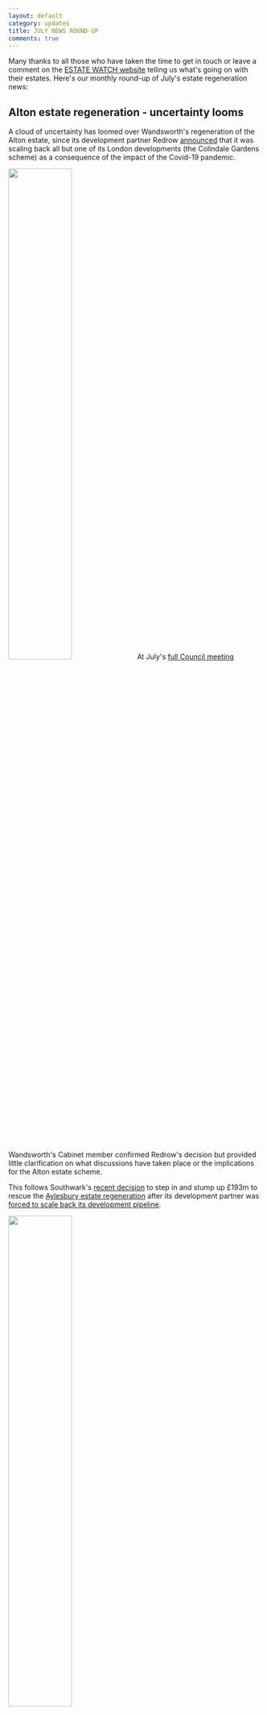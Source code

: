 ```yaml
---
layout: default
category: updates
title: JULY NEWS ROUND-UP
comments: true
---
```


Many thanks to all those who have taken the time to get in touch or leave a comment on the [ESTATE WATCH website](https://estatewatch.london) telling us what's going on with their estates. Here's our monthly round-up of July's estate regeneration news:

## Alton estate regeneration - uncertainty looms 

A cloud of uncertainty has loomed over Wandsworth's regeneration of the Alton estate, since its development partner Redrow [announced](https://www.investegate.co.uk/redrow-plc--rdw-/rns/trading-statement/202006300700044407R/) that it was scaling back all but one of its London developments (the Colindale Gardens scheme) as a consequence of the impact of the Covid-19 pandemic.

<div class="clearfix">
<img src="https://estatewatch.london/images/altonquestion.png" width="50%" class="float-right rounded img-thumbnail pull-right mr-2">
At July's <a href="https://democracy.wandsworth.gov.uk/ieListDocuments.aspx?CId=296&MId=6910&Ver=4">full Council meeting</a> Wandsworth's Cabinet member confirmed Redrow's decision but provided little clarification on what discussions have taken place or the implications for the Alton estate scheme.
</div>


This follows Southwark's [recent decision](https://www.southwarknews.co.uk/news/housing-chief-denies-aylesbury-estate-deal-is-bail-out-for-notting-hill-genesis/) to step in and stump up £193m to rescue the [Aylesbury estate regeneration](https://estatewatch.london/estates/southwark/aylesbury/) after its development partner was [forced to scale back its development pipeline](https://www.insidehousing.co.uk/news/news/notting-hill-genesis-scales-back-development-plans-amid-changing-market-conditions-62506).

<img src="http://estatewatch.london/images/snbailout.jpg" width="50%" class="img-fluid rounded img-thumbnail">

With the impending double-shock impacts of Covid-19 and Brexit, uncertainty is likely to become a recurring element within London's pipeline of estate demolition schemes, which are highly dependent on a cross-subsidy model. Progressive boroughs will now be looking increasingly to [refurbishment as a more viable and cost effective](https://estatewatch.london/refurbishment/) alternative.

## Lancaster West estate - refurbishment webinar
Some London boroughs have already understood the benefits of refurbishment. At the beginning of July, the Royal Borough of Kensington & Chelsea hosted a webinar to explore the feasibility of improving energy efficiency in its refurbishment of the Lancaster West Estate.

The webinar gave an introduction to sustainability, and the net-zero opportunities for Lancaster West, with an expert panel which included Professor Anne Power (London School of Economics), Lizzy Westmacott (ECD Architects), and James Traynor (ECD Architects and author of “EnerPhit: A Step by Step Guide to Low Energy Retrofit).

<center>
<div class="embed-responsive embed-responsive-4by3 w-50 p-3">
  <iframe class="embed-responsive-item" src="https://www.youtube.com/embed/o1BMT_ujxn0"></iframe>
</div>
</center>

The refurbishment of the Lancaster West estate was funded by RBKC and the GLA - we hope to see a lot more such schemes in the pipeline now that the benefits of refurbishment are becoming more widely acknowledged. 

## Hackney runs 'pilot' ballot on De Beauvoir estate
Hackney Council has announced a 'pilot' ballot for residents on its [regeneration of the De Beauvoir estate](https://hackney.gov.uk/de-beauvoir-estate). Whilst the scheme is mainly in-fill development, six council homes and a row of shops are earmarked for demolition.  

<img src="https://estatewatch.london/images/trincourt.png" class="img-fluid rounded img-thumbnail">

Hackney [says](http://mginternet.hackney.gov.uk/documents/s70551/200720%20ReportTrinity%20Court%20Pilot%20Ballot.pdf) that this 'pilot' ballot will help inform its policy on resident ballots for future regeneration projects, which is due to be presented to Cabinet in early Autumn.

More info is available in Hackney's Cabinet report here: [http://mginternet.hackney.gov.uk/ieListDocuments.aspx?CId=111&MID=4912#AI36922](https://hackney.gov.uk/de-beauvoir-estate)

## Estate Watch Zoom meeting
Next week, we will be hosting a zoom meeting to provide an opportunity for residents of estates going through estate regeneration and who are at risk of demolition to come together to share and exchange with others in the same situation. We will also explore possible ongoing mutual support and effective working together.

<img src="https://estatewatch.london/images/ewzoom.png" width="75%" class="img-fluid rounded img-thumbnail">

Please email info@londontenants.org to request attendance

## More estates added to Watch List 
Thanks to a number of people who took the time to get in touch, we have added 8 further estates to our list of those under threat of demolition. This brings the total number of estates under threat to 130, comprising over 40,000 homes.

The 8 additions comprise the [Geoffrey Close estate](https://estatewatch.london/estates/lambeth/geoffreyclose/) in Lambeth; the [Marlowe Road estate](https://estatewatch.london/estates/walthamforest/marloweroad/) in Waltham Forest; the [Marian Court estate](https://estatewatch.london/estates/hackney/mariancourt/) in Hackney; the [Calverley Close estate](https://estatewatch.london/estates/bromley/calverleyclose/) in Bromley; the [Ladderswood estate](https://estatewatch.london/estates/enfield/ladderswood/) in Enfield; the [Clapham Park estate](https://estatewatch.london/estates/lambeth/claphampark/) in Lambeth; the [Lansbury estate](https://estatewatch.london/estates/towerhamlets/lansbury/) in Tower Hamlets and [Denby Court](https://estatewatch.london/estates/lambeth/denbycourt/) in Lambeth.

<img src="https://estatewatch.london/images/addedestates.jpg" class="img-fluid rounded img-thumbnail">

Please keep these valuable community contributions coming - without your help there is no way of keeping tabs on the scale of London's estate demolitions. Please get in touch if we have missed an estate near you or if you have any other info on current estate demolitions: info@estatewatch.london

## More research into impacts of estate regeneration
We have updated our [research section](https://estatewatch.london/research/) of the website to include new research exploring further impacts of estate regeneration.

Professor Loretta Lees (University of Leicester) and Professor Phil Hubbard (Kings College London) have published a [policy briefing paper](https://estatewatch.london/papers/cacheresearch.pdf) for the [UK Collaborative Centre for Housing Evidence](https://housingevidence.ac.uk/).

The [briefing](https://estatewatch.london/papers/cacheresearch.pdf) uses qualitative methods to explore the impacts of decanting on the different resident groups affected by estate regeneration.

<img src="https://estatewatch.london/images/cacheresearchshadow.png" width="50%" class="img-fluid rounded img-thumbnail">

## Have we missed something?
Have we missed anything or got it wrong? help us keep keep this resource up to date by getting in touch at info@estatewatch.london or by leaving a comment in the comments section. 


<meta name="twitter:card" content="summary" />
<meta name="twitter:site" content="@LondonTenants" />
<meta name="twitter:creator" content="@justspace7" />
<meta property="og:url" content="https://estatewatch.london/july-news-roundup/" />
<meta property="og:title" content="Estate Watch news roundup - July" />
<meta property="og:description" content="Two major schemes wobble as Covid crisis hits cross-subsidy model; 8 more estates added to watch list; Hackney runs pilot ballot and RBKC shows off its Lancaster West refurb." />
<meta property="og:image" content="https://estatewatch.london/images/julyscreenshot.png" />
